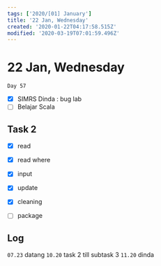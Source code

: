 ```yaml
---
tags: ['2020/[01] January']
title: '22 Jan, Wednesday'
created: '2020-01-22T04:17:58.515Z'
modified: '2020-03-19T07:01:59.496Z'
---
```


# 22 Jan, Wednesday

`Day 57`

- [X] SIMRS Dinda : bug lab
- [ ] Belajar Scala

## Task 2
- [X] read
- [X] read where
- [X] input
- [X] update
- [X] cleaning
- [ ] package


## Log
`07.23` datang
`10.20` task 2 till subtask 3
`11.20` dinda

